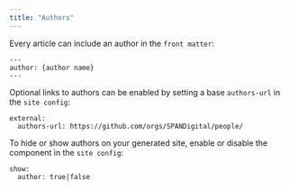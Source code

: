 ```yaml
---
title: "Authors"
---
```


Every article can include an author in the `front matter`:
```
---
author: {author name}
---
```

Optional links to authors can be enabled by setting a base `authors-url` in the `site config`:

```
external:
  authors-url: https://github.com/orgs/SPANDigital/people/
```

To hide or show authors on your generated site,
enable or disable the component in the `site config`:

```
show:
  author: true|false
```
